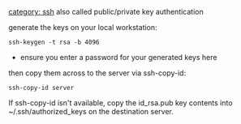 [category: ssh](category:_ssh "wikilink") also called public/private key
authentication

generate the keys on your local workstation:

`ssh-keygen -t rsa -b 4096`

  - ensure you enter a password for your generated keys here

then copy them across to the server via ssh-copy-id:

`ssh-copy-id server`

If ssh-copy-id isn't available, copy the id_rsa.pub key contents into
\~/.ssh/authorized_keys on the destination server.